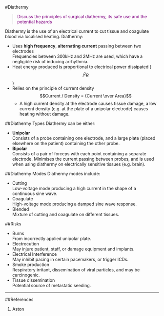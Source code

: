 #Diathermy

> <p style="color:purple";> Discuss the principles of surgical diathermy, its safe use and the potential hazards</p>

Diathermy is the use of an electrical current to cut tissue and coagulate blood via localised heating. Diathermy:
* Uses **high frequency**, **alternating current** passing between two electrodes  
Frequencies between 300kHz and 2MHz are used, which have a negligible risk of inducing arrhythmia.
* Heat energy produced is proportional to electrical power dissipated ($$I^2R$$)
* Relies on the principle of current density  
$$Current / Density = {Current \over Area}$$
    * A high current density at the electrode causes tissue damage, a low current density (e.g. at the plate of a unipolar electrode) causes heating without damage.

##Diathermy Types
Diathermy can be either:
* **Unipolar**  
Consists of a probe containing one electrode, and a large plate (placed elsewhere on the patient) containing the other probe.
* **Bipolar**  
Consists of a pair of forceps with each point containing a separate electrode. Minimises the current passing between probes, and is used when using diathermy on electrically sensitive tissues (e.g. brain).

##Diathermy Modes
Diathermy modes include:
* Cutting  
Low-voltage mode producing a high current in the shape of a continuous sine wave.
* Coagulate  
High-voltage mode producing a damped sine wave response.
* Blended  
Mixture of cutting and coagulate on different tissues.

##Risks
* Burns  
From incorrectly applied unipolar plate.
* Electrocution  
May injure patient, staff, or damage equipment and implants.
* Electrical Interference  
May inhibit pacing in certain pacemakers, or trigger ICDs.
* Smoke production  
Respiratory irritant, dissemination of viral particles, and may be carcinogenic.
* Tissue dissemination  
Potential source of metastatic seeding.

---

##References
1. Aston